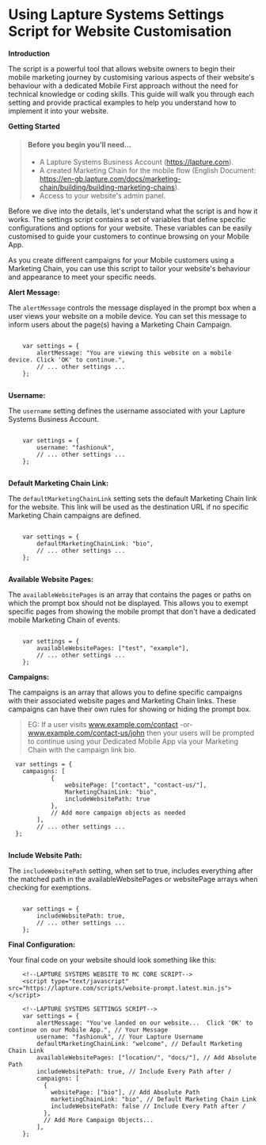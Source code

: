 <h1>Using Lapture Systems Settings Script for Website Customisation</h1>

**Introduction**

The script is a powerful tool that allows website owners to begin their mobile marketing journey by customising various aspects of their website's behaviour with a dedicated Mobile First approach without the need for technical knowledge or coding skills. This guide will walk you through each setting and provide practical examples to help you understand how to implement it into your website.

**Getting Started**

> #### Before you begin you'll need...
>
> - A Lapture Systems Business Account (https://lapture.com).
> - A created Marketing Chain for the mobile flow (English Document: https://en-gb.lapture.com/docs/marketing-chain/building/building-marketing-chains).
> - Access to your website's admin panel.
>

Before we dive into the details, let's understand what the script is and how it works. The settings script contains a set of variables that define specific configurations and options for your website. These variables can be easily customised to guide your customers to continue browsing on your Mobile App.

As you create different campaigns for your Mobile customers using a Marketing Chain, you can use this script to tailor your website's behaviour and appearance to meet your specific needs.

**Alert Message:**

The ```alertMessage``` controls the message displayed in the prompt box when a user views your website on a mobile device. You can set this message to inform users about the page(s) having a Marketing Chain Campaign.
```

    var settings = {             
        alertMessage: "You are viewing this website on a mobile device. Click 'OK' to continue.",            
        // ... other settings ...         
    };
    
```
**Username:**

The ```username``` setting defines the username associated with your Lapture Systems Business Account.


```

    var settings = {             
        username: "fashionuk",           
        // ... other settings ...         
    };
    
```

**Default Marketing Chain Link:**

The ```defaultMarketingChainLink``` setting sets the default Marketing Chain link for the website. This link will be used as the destination URL if no specific Marketing Chain campaigns are defined.

```

    var settings = {             
        defaultMarketingChainLink: "bio",           
        // ... other settings ...         
    };
    
```


**Available Website Pages:**

The ```availableWebsitePages``` is an array that contains the pages or paths on which the prompt box should not be displayed. This allows you to exempt specific pages from showing the mobile prompt that don't have a dedicated mobile Marketing Chain of events.

```

    var settings = {             
        availableWebsitePages: ["test", "example"],           
        // ... other settings ...         
    };
```

**Campaigns:**

The campaigns is an array that allows you to define specific campaigns with their associated website pages and Marketing Chain links. These campaigns can have their own rules for showing or hiding the prompt box.

>EG: If a user visits www.example.com/contact -or- www.example.com/contact-us/john then 
your users will be prompted to continue using your Dedicated Mobile App via
your Marketing Chain with the campaign link bio.
```
  var settings = { 
    campaigns: [ 
            { 
                websitePage: ["contact", "contact-us/"], 
                MarketingChainLink: "bio", 
                includeWebsitePath: true 
            }, 
            // Add more campaign objects as needed 
        ], 
        // ... other settings ... 
  };
    
```
**Include Website Path:**

The ```includeWebsitePath``` setting, when set to true, includes everything after the matched path in the availableWebsitePages or websitePage arrays when checking for exemptions.

```

    var settings = {             
        includeWebsitePath: true,           
        // ... other settings ...         
    };
```

**Final Configuration:**

Your final code on your website should look something like this:
```
    <!--LAPTURE SYSTEMS WEBSITE TO MC CORE SCRIPT-->
    <script type="text/javascript" src="https://lapture.com/scripts/website-prompt.latest.min.js"></script>
    
    <!--LAPTURE SYSTEMS SETTINGS SCRIPT-->
    var settings = {
        alertMessage: "You've landed on our website...  Click 'OK' to continue on our Mobile App.", // Your Message
        username: "fashionuk", // Your Lapture Username
        defaultMarketingChainLink: "welcome", // Default Marketing Chain Link
        availableWebsitePages: ["location/", "docs/"], // Add Absolute Path
        includeWebsitePath: true, // Include Every Path after /
        campaigns: [
          {
            websitePage: ["bio"], // Add Absolute Path
            marketingChainLink: "bio", // Default Marketing Chain Link
            includeWebsitePath: false // Include Every Path after /
          },
          // Add More Campaign Objects...
        ],
    };
```
